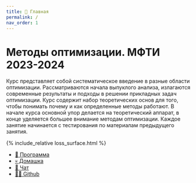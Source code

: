 ```yaml
---
title: 🏡 Главная
permalink: /
nav_order: 1
---
```


# Методы оптимизации. МФТИ 2023-2024
Курс представляет собой систематическое введение в разные области оптимизации. Рассматриваются начала выпуклого анализа, излагаются современные результаты и подходы в решении прикладных задач оптимизации. Курс содержит набор теоретических основ для того, чтобы понимать почему и как определенные методы работают. В начале курса основной упор делается на теоретический аппарат, в конце уделяется большее внимание методам оптимизации. Каждое занятие начинается с тестирования по материалам предыдущего занятия.

{% include_relative loss_surface.html %}

* [🚀 Программа](/program)
* [💀 Домашка](/homework)
* [📧 Чат](https://t.me/mipt23_fmin)
* [👨‍💻 Github](https://github.com/MerkulovDaniil/mipt23)
